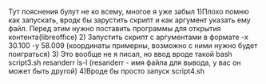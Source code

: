 Тут пояснения булут не ко всему, многое я уже забыл 
1)Плохо помню как запускать, вродк бы зарустить скрипт и как аргумент указать ему файл. Перед этим нужно поставить программы для открытия контента(libreoffice)
2) Запустить скрипт с аргументами в формате -x 30.100 -y 58.009 (координаты примерны, возможно с ними нужно будет поиграться)
3) Это вообще не я писал, но ввод вроде такой bash script3.sh resanderr ls-l (resanderr - имя файла для вывода, у вас он может быть другой)
4)Вроде бы просто запуск script4.sh

